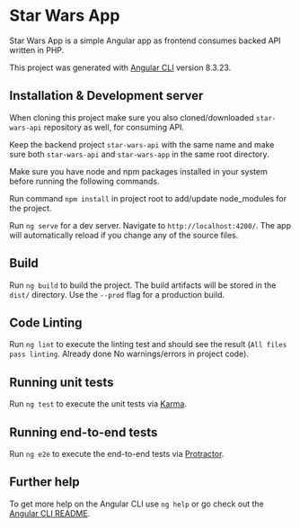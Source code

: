 # Star Wars App

Star Wars App is a simple Angular app as frontend consumes backed API written in PHP.

This project was generated with [Angular CLI](https://github.com/angular/angular-cli) version 8.3.23.



## Installation & Development server

When cloning this project make sure you also cloned/downloaded `star-wars-api` repository as well, for consuming API.

Keep the backend project `star-wars-api` with the same name and make sure both `star-wars-api` and `star-wars-app` in the same root directory.

Make sure you have node and npm packages installed in your system before running the following commands.

Run command `npm install` in project root to add/update node_modules for the project.

Run `ng serve` for a dev server. Navigate to `http://localhost:4200/`. The app will automatically reload if you change any of the source files.

## Build

Run `ng build` to build the project. The build artifacts will be stored in the `dist/` directory. Use the `--prod` flag for a production build.

## Code Linting

Run `ng lint` to execute the linting test and should see the result (`All files pass linting`. Already done No warnings/errors in project code).

## Running unit tests

Run `ng test` to execute the unit tests via [Karma](https://karma-runner.github.io).

## Running end-to-end tests

Run `ng e2e` to execute the end-to-end tests via [Protractor](http://www.protractortest.org/).

## Further help

To get more help on the Angular CLI use `ng help` or go check out the [Angular CLI README](https://github.com/angular/angular-cli/blob/master/README.md).
